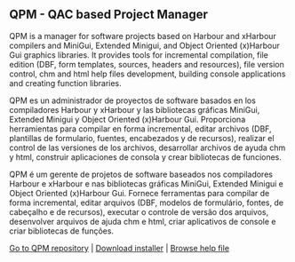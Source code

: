 ## QPM - QAC based Project Manager

QPM is a manager for software projects based on Harbour and xHarbour compilers and MiniGui, Extended Minigui, and Object Oriented (x)Harbour Gui graphics libraries. It provides tools for incremental compilation, file edition (DBF, form templates, sources, headers and resources), file version control, chm and html help files development, building console applications and creating function libraries.

QPM es un administrador de proyectos de software basados en los compiladores Harbour y xHarbour y las bibliotecas gráficas MiniGui, Extended Minigui y Object Oriented (x)Harbour Gui. Proporciona herramientas para compilar en forma incremental, editar archivos (DBF, plantillas de formulario, fuentes, encabezados y de recursos), realizar el control de las versiones de los archivos, desarrollar archivos de ayuda chm y html, construir aplicaciones de consola y crear bibliotecas de funciones.

QPM é um gerente de projetos de software baseados nos compiladores Harbour e xHarbour e nas bibliotecas gráficas MiniGui, Extended Minigui e Object Oriented (x)Harbour Gui. Fornece ferramentas para compilar de forma incremental, editar arquivos (DBF, modelos de formulário, fontes, de cabeçalho e de recursos), executar o controle de versão dos arquivos, desenvolver arquivos de ajuda chm e html, criar aplicativos de console e criar bibliotecas de funções.

[Go to QPM repository](https://github.com/teamQPM/qpm) | [Download installer](https://github.com/teamQPM/qpm/releases/latest) | [Browse help file](https://qpm.sourceforge.io)
